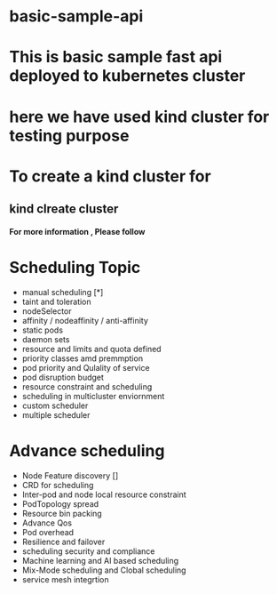 # basic-sample-api
# This is basic sample fast api deployed to kubernetes cluster
# here we have used kind cluster for testing purpose
# To create a kind cluster for 
## kind clreate cluster <cluster name>
#### For more information , Please follow  

# Scheduling Topic
* manual scheduling [*]
* taint and toleration
* nodeSelector 
* affinity / nodeaffinity / anti-affinity
* static pods
* daemon sets
* resource and limits and quota defined
* priority classes amd premmption
* pod priority and Qulality of service
* pod disruption budget
* resource constraint and scheduling
* scheduling in multicluster enviornment
* custom scheduler
* multiple scheduler

# Advance scheduling
* Node Feature discovery []
* CRD for scheduling
* Inter-pod and node local resource constraint
* PodTopology spread
* Resource bin packing
* Advance Qos
* Pod overhead
* Resilience and failover
* scheduling security and compliance
* Machine learning and AI based scheduling
* Mix-Mode scheduling and Clobal scheduling
* service mesh integrtion 